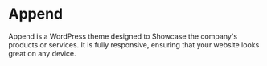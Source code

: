 # Append
Append is a WordPress theme designed to Showcase the company's products or services. It is fully responsive, ensuring that your website looks great on any device.
